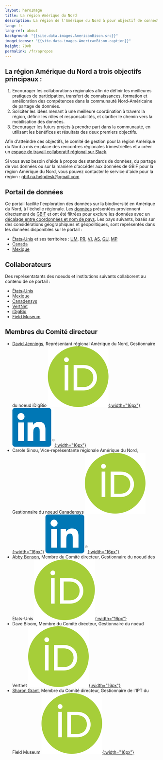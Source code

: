 ```yaml
---
layout: heroImage
title: La région Amérique du Nord
description: La région de l'Amérique du Nord à pour objectif de connecter les représentants des noeuds GBIF, des installations IPT, et de toutes les autres organisations et acteurs afin de favoriser les collaborations et les discussions autour de buts, défis et opportunités en commun.
lang: fr
lang-ref: about
background: "{{site.data.images.AmericanBison.src}}"
imageLicense: "{{site.data.images.AmericanBison.caption}}"
height: 70vh
permalink: /fr/apropos
---
```


## La région Amérique du Nord a trois objectifs principaux :

1. Encourager les collaborations régionales afin de définir les meilleures pratiques de participation, transfert de connaissances, formation et amélioration des compétences dans la communauté Nord-Américaine de partage de données.
2. Soliciter les idées menant à une meilleure coordination à travers la région, définir les rôles et responsabilités, et clarifier le chemin vers la mobilisation des données.
3. Encourager les futurs projets à prendre part dans la communauté, en utilisant les bénéfices et résultats des deux premiers objectifs.

Afin d'atteindre ces objectifs, le comité de gestion pour la région Amérique du Nord a mis en place des rencontres régionales trimestrielles et a créer un [espace de travail collaboratif régional sur Slack](https://app.slack.com/client/T012ZB91953/G0185BQHTCH).

Si vous avez besoin d'aide à propos des standards de données, du partage de vos données ou sur la manière d'accéder aux données de GBIF pour la région Amérique du Nord, vous pouvez contacter le service d'aide pour la région : <gbif.na.helpdesk@gmail.com>

## Portail de données

Ce portail facilite l'exploration des données sur la biodiversité en Amérique du Nord, à l'échelle régionale. Les [données](/fr/data) présentées proviennent directement de [GBIF](https://www.gbif.org/fr) et ont été filtrées pour exclure les données avec un [décalage entre coordonnées et nom de pays](https://data-blog.gbif.org/post/issues-and-flags/). Les pays suivants, basés sur des considérations géographiques et géopolitiques, sont représentés dans les données disponibles sur le portail :
* [États-Unis](https://www.gbif.org/fr/country/US/summary) et ses territoires : [UM](https://www.gbif.org/fr/country/UM/summary), [PR](https://www.gbif.org/fr/country/PR/summary), [VI](https://www.gbif.org/fr/country/VI/summary), [AS](https://www.gbif.org/fr/country/AS/summary), [GU](https://www.gbif.org/fr/country/GU/summary), [MP](https://www.gbif.org/fr/country/MP/summary)
* [Canada](https://www.gbif.org/fr/country/CA/summary)
* [Mexique](https://www.gbif.org/fr/country/MX/summary)

## Collaborateurs

Des représentatants des noeuds et institutions suivants collaborent au contenu de ce portail :
* [États-Unis](https://www.gbif.org/country/US)
* [Mexique](https://www.gbif.org/country/MX)
* [Canadensys](https://www.gbif.org/node/4db9cfd2-1191-4b9d-b579-0b68ceabd968)
* [VertNet](https://www.gbif.org/node/d205def7-82c3-472a-be4b-31d11dcd51fd)
* [iDigBio](https://www.gbif.org/node/f9332bd7-7435-4741-b45a-5fe2887533ec)
* [Field Museum](https://www.gbif.org/publisher/7b8aff00-a9f8-11d8-944b-b8a03c50a862)

## Membres du Comité directeur

* [David Jennings](https://www.idigbio.org/contact/David_Jennings), Représentant régional Amérique du Nord, Gestionnaire du noeud iDigBio [![ORCiD](/assets/images/200px-ORCID_iD.png){:width="16px"}](https://orcid.org/0000-0003-0520-6983) [![LinkedIn](/assets/images/In-2C-128px-R.png){:width="16px"}](https://www.linkedin.com/in/jenningsdt/)
* Carole Sinou, Vice-représentante régionale Amérique du Nord, Gestionnaire du noeud Canadensys [![ORCiD](/assets/images/200px-ORCID_iD.png){:width="16px"}](https://orcid.org/0000-0002-6718-6669) [![LinkedIn](/assets/images/In-2C-128px-R.png){:width="16px"}](https://www.linkedin.com/in/carolesinou/)
* [Abby Benson](https://www.usgs.gov/staff-profiles/abby-benson?qt-staff_profile_science_products=3#qt-staff_profile_science_products), Membre du Comité directeur, Gestionnaire du noeud des États-Unis [![ORCiD](/assets/images/200px-ORCID_iD.png){:width="16px"}](https://orcid.org/0000-0002-4391-107X)
* Dave Bloom, Membre du Comité directeur, Gestionnaire du noeud Vertnet [![ORCiD](/assets/images/200px-ORCID_iD.png){:width="16px"}](https://orcid.org/0000-0003-1273-1807)
* [Sharon Grant](https://www.fieldmuseum.org/about/staff/profile/11), Membre du Comité directeur, Gestionnaire de l'IPT du Field Museum [![ORCiD](/assets/images/200px-ORCID_iD.png){:width="16px"}](https://orcid.org/0000-0002-0201-732X)
